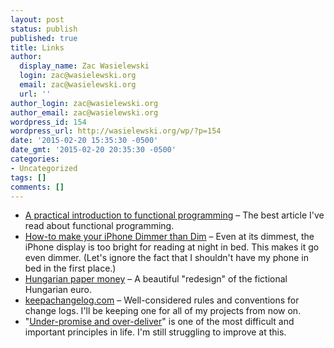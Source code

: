 ```yaml
---
layout: post
status: publish
published: true
title: Links
author:
  display_name: Zac Wasielewski
  login: zac@wasielewski.org
  email: zac@wasielewski.org
  url: ''
author_login: zac@wasielewski.org
author_email: zac@wasielewski.org
wordpress_id: 154
wordpress_url: http://wasielewski.org/wp/?p=154
date: '2015-02-20 15:35:30 -0500'
date_gmt: '2015-02-20 20:35:30 -0500'
categories:
- Uncategorized
tags: []
comments: []
---
```

- [A practical introduction to functional programming](http://maryrosecook.com/blog/post/a-practical-introduction-to-functional-programming) &ndash; The best article I've read about functional programming.
- [How-to make your iPhone Dimmer than Dim](https://medium.com/@searls/how-to-make-your-iphone-dimmer-than-dim-d20fd3bbbb66) &ndash; Even at its dimmest, the iPhone display is too bright for reading at night in bed. This makes it go even dimmer. (Let's ignore the fact that I shouldn't have my phone in bed in the first place.)
- [Hungarian paper money](https://www.behance.net/gallery/19414395/Hungarian-paper-money) &ndash; A beautiful "redesign" of the fictional Hungarian euro.
- [keepachangelog.com](http://keepachangelog.com/) &ndash; Well-considered rules and conventions for change logs. I'll be keeping one for all of my projects from now on.
- "[Under-promise and over-deliver](https://the-pastry-box-project.net/scott-jehl/2014-october-9)" is one of the most difficult and important principles in life. I'm still struggling to improve at this.
